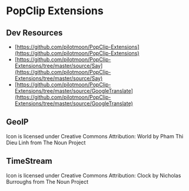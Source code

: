 # PopClip Extensions

## Dev Resources
  * [https://github.com/pilotmoon/PopClip-Extensions](https://github.com/pilotmoon/PopClip-Extensions)
  * [https://github.com/pilotmoon/PopClip-Extensions/tree/master/source/Say](https://github.com/pilotmoon/PopClip-Extensions/tree/master/source/Say)
  * [https://github.com/pilotmoon/PopClip-Extensions/tree/master/source/GoogleTranslate](https://github.com/pilotmoon/PopClip-Extensions/tree/master/source/GoogleTranslate)

## GeoIP
Icon is licensed under Creative Commons Attribution: World by Pham Thi Dieu Linh from The Noun Project

## TimeStream
Icon is licensed under Creative Commons Attribution: Clock by Nicholas Burroughs from The Noun Project
